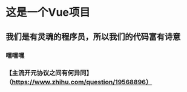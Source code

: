 # 这是一个Vue项目
## 我们是有灵魂的程序员，所以我们的代码富有诗意
### 嘿嘿嘿
### 【主流开元协议之间有何异同】 （https://www.zhihu.com/question/19568896）